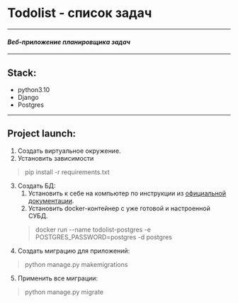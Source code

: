 Todolist - список задач
========
________
#### *Веб-приложение планировщика задач*
________
## Stack:
- python3.10
- Django
- Postgres
___
## Project launch:
1. Создать виртуальное окружение.
2. Установить зависимости 
> pip install -r requirements.txt
3. Создать БД:
   1. Установить к себе на компьютер по инструкции из [официальной документации](https://www.postgresql.org/download/). 
   2. Установить docker-контейнер с уже готовой и настроенной СУБД. 
    > docker run --name todolist-postgres -e POSTGRES_PASSWORD=postgres -d postgres
4. Создать миграцию для приложений:
> python manage.py makemigrations
5. Применить все миграции:
> python manage.py migrate
